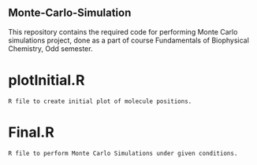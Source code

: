 ## Monte-Carlo-Simulation

This repository contains the required code for performing Monte Carlo simulations project, done as a part of course Fundamentals of Biophysical Chemistry, Odd semester.

# plotInitial.R
    R file to create initial plot of molecule positions.

# Final.R
    R file to perform Monte Carlo Simulations under given conditions.
